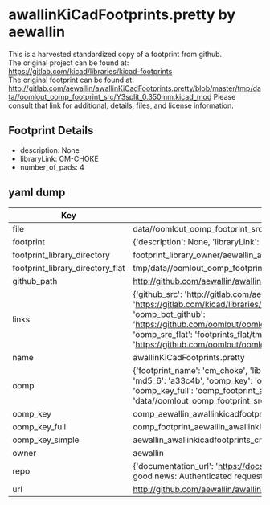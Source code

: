# awallinKiCadFootprints.pretty by aewallin  
This is a harvested standardized copy of a footprint from github.  
The original project can be found at:  
https://gitlab.com/kicad/libraries/kicad-footprints  
The original footprint can be found at:
http://gitlab.com/aewallin/awallinKiCadFootprints.pretty/blob/master/tmp/data//oomlout_oomp_footprint_src/Y3split_0.350mm.kicad_mod
Please consult that link for additional, details, files, and license information.  
## Footprint Details
* description: None  
* libraryLink: CM-CHOKE  
* number_of_pads: 4  
## yaml dump  
| Key | Value |  
| --- | --- |  
| file | data//oomlout_oomp_footprint_src/awallinKiCadFootprints.pretty/CM-CHOKE.kicad_mod |  
| footprint | {'description': None, 'libraryLink': 'CM-CHOKE', 'number_of_pads': 4} |  
| footprint_library_directory | footprint_library_owner/aewallin_awallinKiCadFootprints.pretty |  
| footprint_library_directory_flat | tmp/data//oomlout_oomp_footprint_src/footprints_flat/aewallin_awallinkicadfootprints_cm_choke/working |  
| github_path | http://github.com/aewallin/awallinKiCadFootprints.pretty/blob/master/tmp/data//oomlout_oomp_footprint_src/CM-CHOKE.kicad_mod |  
| links | {'github_src': 'http://gitlab.com/aewallin/awallinKiCadFootprints.pretty/blob/master/tmp/data//oomlout_oomp_footprint_src/Y3split_0.350mm.kicad_mod', 'github_src_repo': 'https://gitlab.com/kicad/libraries/kicad-footprints', 'oomp_bot': 'tmp/data//oomlout_oomp_footprint_src/footprints/aewallin_awallinkicadfootprints_cm_choke/working', 'oomp_bot_github': 'https://github.com/oomlout/oomlout_oomp_footprint_bot/tree/main/tmp/data//oomlout_oomp_footprint_src/footprints/aewallin_awallinkicadfootprints_cm_choke/working', 'oomp_src_flat': 'footprints_flat/tmp/data//oomlout_oomp_footprint_src/footprints_flat/aewallin_awallinkicadfootprints_cm_choke/working', 'oomp_src_flat_github': 'https://github.com/oomlout/oomlout_oomp_footprint_src/tree/main/tmp/data//oomlout_oomp_footprint_src/footprints_flat/aewallin_awallinkicadfootprints_cm_choke/working'} |  
| name | awallinKiCadFootprints.pretty |  
| oomp | {'footprint_name': 'cm_choke', 'library_name': 'awallinkicadfootprints', 'md5': 'a33c4b4664db0a2206a50a9b79bfa64e', 'md5_10': 'a33c4b4664', 'md5_5': 'a33c4', 'md5_6': 'a33c4b', 'oomp_key': 'oomp_aewallin_awallinkicadfootprints_cm_choke', 'oomp_key_extra': 'oomp_footprint_aewallin_awallinkicadfootprints_cm_choke', 'oomp_key_full': 'oomp_footprint_aewallin_awallinkicadfootprints_cm_choke_a33c4b', 'oomp_key_simple': 'aewallin_awallinkicadfootprints_cm_choke', 'original_filename': 'data//oomlout_oomp_footprint_src/awallinKiCadFootprints.pretty/CM-CHOKE.kicad_mod', 'owner_name': 'aewallin'} |  
| oomp_key | oomp_aewallin_awallinkicadfootprints_cm_choke |  
| oomp_key_full | oomp_footprint_aewallin_awallinkicadfootprints_cm_choke |  
| oomp_key_simple | aewallin_awallinkicadfootprints_cm_choke |  
| owner | aewallin |  
| repo | {'documentation_url': 'https://docs.github.com/rest/overview/resources-in-the-rest-api#rate-limiting', 'message': "API rate limit exceeded for 84.66.142.224. (But here's the good news: Authenticated requests get a higher rate limit. Check out the documentation for more details.)"} |  
| url | http://github.com/aewallin/awallinKiCadFootprints.pretty |  

